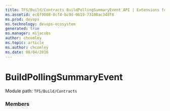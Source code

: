```yaml
---
title: TFS/Build/Contracts BuildPollingSummaryEvent API | Extensions for Azure DevOps Services
ms.assetid: ec6f9008-0cf4-bc9d-0619-73100ac348f8
ms.prod: devops
ms.technology: devops-ecosystem
generated: true
ms.manager: mijacobs
author: chcomley
ms.topic: article
ms.author: chcomley
ms.date: 08/04/2016
---
```


# BuildPollingSummaryEvent

Module path: `TFS/Build/Contracts`


### Members

